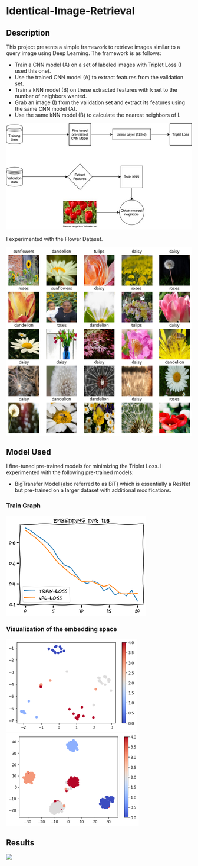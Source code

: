 # Identical-Image-Retrieval

## Description
This project presents a simple framework to retrieve images similar to a query image using Deep Learning. The framework is as follows:

* Train a CNN model (A) on a set of labeled images with Triplet Loss (I used this one).
* Use the trained CNN model (A) to extract features from the validation set.
* Train a kNN model (B) on these extracted features with k set to the number of neighbors wanted.
* Grab an image (I) from the validation set and extract its features using the same CNN model (A).
* Use the same kNN model (B) to calculate the nearest neighbors of I.

<img src="data/Indentical Image Retrieval.jpg">

I experimented with the Flower Dataset.

<img src="data/sample_dataset_two.png">

## Model Used

I fine-tuned pre-trained models for minimizing the Triplet Loss. I experimented with the following pre-trained models:

* BigTransfer Model (also referred to as BiT) which is essentially a ResNet but pre-trained on a larger dataset with additional modifications.

### Train Graph
<img src="graphs/train_graph.png">

### Visualization of the embedding space

<img src="graphs/scatter_plot_1.png">
<img src="graphs/scatter_plot_2.png">

## Results

<img src="result/result.png">
